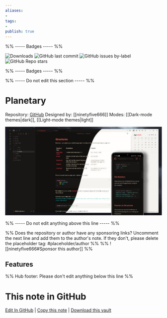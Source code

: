 ```yaml
---
aliases:
- 
tags: 
- 
publish: true
---
```


%% ----- Badges ----- %%

![Downloads](https://img.shields.io/badge/downloads-1726-573E7A?style=for-the-badge&logo=)
![GitHub last commit](https://img.shields.io/github/last-commit/ninetyfive666/Planetary?color=573E7A&label=last%20update&logo=github&style=for-the-badge)
![GitHub issues by-label](https://img.shields.io/github/issues/ninetyfive666/Planetary/help%20wanted?color=573E7A&logo=github&style=for-the-badge) 
![GitHub Repo stars](https://img.shields.io/github/stars/ninetyfive666/Planetary?color=573E7A&logo=github&style=for-the-badge)

%% ----- Badges ----- %%

%% ----- Do not edit this section ----- %%

# Planetary

Repository: [GitHub](https://github.com/ninetyfive666/Planetary)
Designed by: [[ninetyfive666]]
Modes: [[Dark-mode themes|dark]], [[Light-mode themes|light]]



![screenshot](https://github.com/ninetyfive666/Planetary/raw/HEAD/thumbnail.jpg)

%% ----- Do not edit anything above this line ----- %% 

%% Does the repository or author have any sponsoring links? Uncomment the next line and add them to the author's note. If they don't, please delete the placeholder tag: #placeholder/author %%
%% ![[ninetyfive666#Sponsor this author]] %%


## Features



%% Hub footer: Please don't edit anything below this line %%

# This note in GitHub

<span class="git-footer">[Edit In GitHub](https://github.dev/obsidian-community/obsidian-hub/blob/main/02%20-%20Community%20Expansions/02.05%20All%20Community%20Expansions/Themes/Planetary.md "git-hub-edit-note") | [Copy this note](https://raw.githubusercontent.com/obsidian-community/obsidian-hub/main/02%20-%20Community%20Expansions/02.05%20All%20Community%20Expansions/Themes/Planetary.md "git-hub-copy-note") | [Download this vault](https://github.com/obsidian-community/obsidian-hub/archive/refs/heads/main.zip "git-hub-download-vault") </span>
